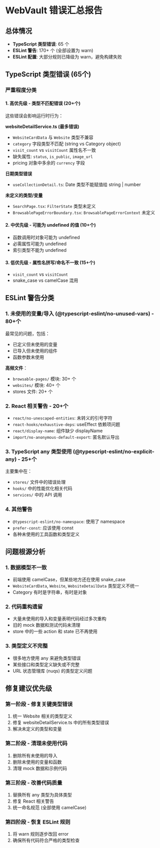 # WebVault 错误汇总报告

## 总体情况
- **TypeScript 类型错误**: 65 个
- **ESLint 警告**: 170+ 个 (全部设置为 warn)
- **ESLint 配置**: 大部分规则已降级为 warn，避免构建失败

## TypeScript 类型错误 (65个)

### 严重程度分类

#### 1. 高优先级 - 类型不匹配错误 (20+个)
这些错误会影响运行时行为：

**websiteDetailService.ts (最多错误)**
- `WebsiteCardData` 与 `Website` 类型不兼容
- `category` 字段类型不匹配 (string vs Category object)
- `visit_count` vs `visitCount` 属性名不一致
- 缺失属性: `status`, `is_public`, `image_url`
- pricing 对象中多余的 `currency` 字段

**日期类型错误**
- `useCollectionDetail.ts`: Date 类型不能赋值给 string | number

**未定义的类型/变量**
- `SearchPage.tsx`: `FilterState` 类型未定义
- `BrowsablePageErrorBoundary.tsx`: `BrowsablePageErrorContext` 未定义

#### 2. 中优先级 - 可能为 undefined 的值 (10+个)
- 函数调用时对象可能为 undefined
- 必需属性可能为 undefined
- 索引类型不能为 undefined

#### 3. 低优先级 - 属性名拼写/命名不一致 (15+个)
- `visit_count` vs `visitCount`
- snake_case vs camelCase 混用

## ESLint 警告分类

### 1. 未使用的变量/导入 (@typescript-eslint/no-unused-vars) - 80+个
最常见的问题，包括：
- 已定义但未使用的变量
- 已导入但未使用的组件
- 函数参数未使用

**高频文件**：
- `browsable-pages/` 模块: 30+ 个
- `websites/` 模块: 40+ 个
- stores 文件: 20+ 个

### 2. React 相关警告 - 20+个
- `react/no-unescaped-entities`: 未转义的引号字符
- `react-hooks/exhaustive-deps`: useEffect 依赖项问题
- `react/display-name`: 组件缺少 displayName
- `import/no-anonymous-default-export`: 匿名默认导出

### 3. TypeScript any 类型使用 (@typescript-eslint/no-explicit-any) - 25+个
主要集中在：
- `stores/` 文件中的错误处理
- `hooks/` 中的性能优化相关代码
- `services/` 中的 API 调用

### 4. 其他警告
- `@typescript-eslint/no-namespace`: 使用了 namespace
- `prefer-const`: 应该使用 const
- 各种未使用的工具函数和类型定义

## 问题根源分析

### 1. 数据模型不一致
- 前端使用 camelCase，但某些地方还在使用 snake_case
- `WebsiteCardData`, `Website`, `WebsiteDetailData` 类型定义不统一
- Category 有时是字符串，有时是对象

### 2. 代码重构遗留
- 大量未使用的导入和变量表明代码经过多次重构
- 旧的 mock 数据和测试代码未清理
- store 中的一些 action 和 state 已不再使用

### 3. 类型定义不完整
- 很多地方使用 any 来避免类型错误
- 某些接口和类型定义缺失或不完整
- URL 状态管理库 (nuqs) 的类型定义问题

## 修复建议优先级

### 第一阶段 - 修复关键类型错误
1. 统一 Website 相关的类型定义
2. 修复 websiteDetailService.ts 中的所有类型错误
3. 解决未定义的类型和变量

### 第二阶段 - 清理未使用代码
1. 删除所有未使用的导入
2. 删除未使用的变量和函数
3. 清理 mock 数据和示例代码

### 第三阶段 - 改善代码质量
1. 替换所有 any 类型为具体类型
2. 修复 React 相关警告
3. 统一命名规范 (全部使用 camelCase)

### 第四阶段 - 恢复 ESLint 规则
1. 将 warn 规则逐步改回 error
2. 确保所有代码符合严格的类型检查